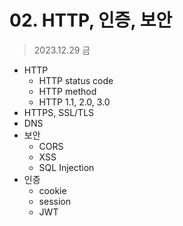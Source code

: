 # 02. HTTP, 인증, 보안
> 2023.12.29 금

- HTTP
    - HTTP status code
    - HTTP method
    - HTTP 1.1, 2.0, 3.0
- HTTPS, SSL/TLS
- DNS
- 보안
    - CORS
    - XSS
    - SQL Injection
- 인증
    - cookie
    - session
    - JWT